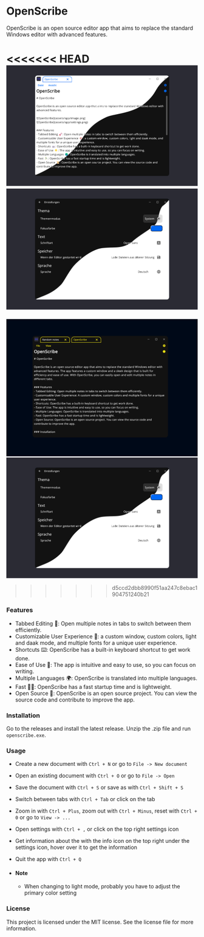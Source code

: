 # OpenScribe

OpenScribe is an open source editor app that aims to replace the standard Windows editor with advanced features.

<<<<<<< HEAD
![OpenScribe](assets/app/home.png)
![OpenScribe](assets/app/settings.png)
=======
![OpenScribe](assets/App/image.png)
![OpenScribe](assets/App/settings.png)
>>>>>>> d5ccd2dbb8990f51aa247c8ebac1904751240b21

### Features
- Tabbed Editing 🚀: Open multiple notes in tabs to switch between them efficiently.
- Customizable User Experience 🎨: a custom window, custom colors, light and daak mode, and multiple fonts for a unique user experience.
- Shortcuts ⌨️: OpenScribe has a built-in keyboard shortcut to get work done.
- Ease of Use 🌟: The app is intuitive and easy to use, so you can focus on writing.
- Multiple Languages 🌍: OpenScribe is translated into multiple languages.
- Fast 🏃‍♂️: OpenScribe has a fast startup time and is lightweight.
- Open Source 📜: OpenScribe is an open source project. You can view the source code and contribute to improve the app.

### Installation
Go to the releases and install the latest release. Unzip the .zip file and run `openscribe.exe`.

### Usage
- Create a new document with `Ctrl + N` or go to `File -> New document`
- Open an existing document with `Ctrl + O` or go to `File -> Open`
- Save the document with `Ctrl + S` or save as with `Ctrl + Shift + S`
- Switch between tabs with `Ctrl + Tab` or click on the tab
- Zoom in with `Ctrl + Plus`, zoom out with `Ctrl + Minus`, reset with `Ctrl + 0` or go to `View -> ...`
- Open settings with `Ctrl + ,` or click on the top right settings icon
- Get information about the with the info icon on the top right under the settings icon, hover over it to get the information
- Quit the app with `Ctrl + Q`

- #### Note
    - When changing to light mode, probably you have to adjust the primary color setting

### License
This project is licensed under the MIT license. See the license file for more information.